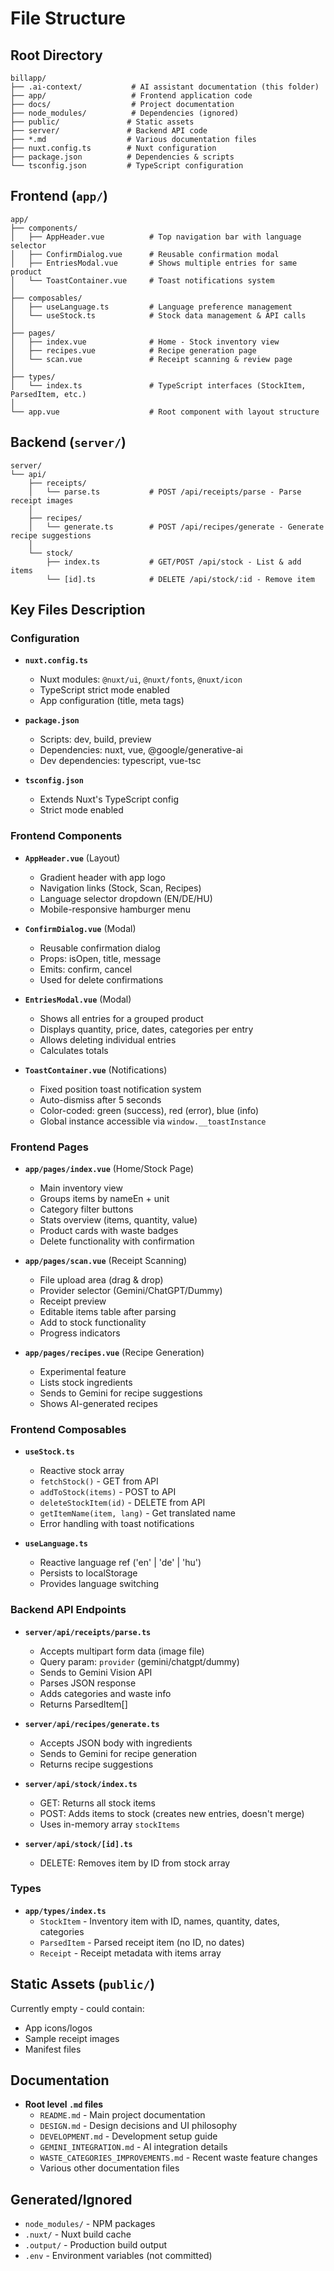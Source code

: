 # File Structure

## Root Directory

```
billapp/
├── .ai-context/           # AI assistant documentation (this folder)
├── app/                   # Frontend application code
├── docs/                  # Project documentation
├── node_modules/          # Dependencies (ignored)
├── public/               # Static assets
├── server/               # Backend API code
├── *.md                  # Various documentation files
├── nuxt.config.ts        # Nuxt configuration
├── package.json          # Dependencies & scripts
└── tsconfig.json         # TypeScript configuration
```

## Frontend (`app/`)

```
app/
├── components/
│   ├── AppHeader.vue          # Top navigation bar with language selector
│   ├── ConfirmDialog.vue      # Reusable confirmation modal
│   ├── EntriesModal.vue       # Shows multiple entries for same product
│   └── ToastContainer.vue     # Toast notifications system
│
├── composables/
│   ├── useLanguage.ts         # Language preference management
│   └── useStock.ts            # Stock data management & API calls
│
├── pages/
│   ├── index.vue              # Home - Stock inventory view
│   ├── recipes.vue            # Recipe generation page
│   └── scan.vue               # Receipt scanning & review page
│
├── types/
│   └── index.ts               # TypeScript interfaces (StockItem, ParsedItem, etc.)
│
└── app.vue                    # Root component with layout structure
```

## Backend (`server/`)

```
server/
└── api/
    ├── receipts/
    │   └── parse.ts           # POST /api/receipts/parse - Parse receipt images
    │
    ├── recipes/
    │   └── generate.ts        # POST /api/recipes/generate - Generate recipe suggestions
    │
    └── stock/
        ├── index.ts           # GET/POST /api/stock - List & add items
        └── [id].ts            # DELETE /api/stock/:id - Remove item
```

## Key Files Description

### Configuration

- **`nuxt.config.ts`**
  - Nuxt modules: `@nuxt/ui`, `@nuxt/fonts`, `@nuxt/icon`
  - TypeScript strict mode enabled
  - App configuration (title, meta tags)

- **`package.json`**
  - Scripts: dev, build, preview
  - Dependencies: nuxt, vue, @google/generative-ai
  - Dev dependencies: typescript, vue-tsc

- **`tsconfig.json`**
  - Extends Nuxt's TypeScript config
  - Strict mode enabled

### Frontend Components

- **`AppHeader.vue`** (Layout)
  - Gradient header with app logo
  - Navigation links (Stock, Scan, Recipes)
  - Language selector dropdown (EN/DE/HU)
  - Mobile-responsive hamburger menu

- **`ConfirmDialog.vue`** (Modal)
  - Reusable confirmation dialog
  - Props: isOpen, title, message
  - Emits: confirm, cancel
  - Used for delete confirmations

- **`EntriesModal.vue`** (Modal)
  - Shows all entries for a grouped product
  - Displays quantity, price, dates, categories per entry
  - Allows deleting individual entries
  - Calculates totals

- **`ToastContainer.vue`** (Notifications)
  - Fixed position toast notification system
  - Auto-dismiss after 5 seconds
  - Color-coded: green (success), red (error), blue (info)
  - Global instance accessible via `window.__toastInstance`

### Frontend Pages

- **`app/pages/index.vue`** (Home/Stock Page)
  - Main inventory view
  - Groups items by nameEn + unit
  - Category filter buttons
  - Stats overview (items, quantity, value)
  - Product cards with waste badges
  - Delete functionality with confirmation

- **`app/pages/scan.vue`** (Receipt Scanning)
  - File upload area (drag & drop)
  - Provider selector (Gemini/ChatGPT/Dummy)
  - Receipt preview
  - Editable items table after parsing
  - Add to stock functionality
  - Progress indicators

- **`app/pages/recipes.vue`** (Recipe Generation)
  - Experimental feature
  - Lists stock ingredients
  - Sends to Gemini for recipe suggestions
  - Shows AI-generated recipes

### Frontend Composables

- **`useStock.ts`**
  - Reactive stock array
  - `fetchStock()` - GET from API
  - `addToStock(items)` - POST to API
  - `deleteStockItem(id)` - DELETE from API
  - `getItemName(item, lang)` - Get translated name
  - Error handling with toast notifications

- **`useLanguage.ts`**
  - Reactive language ref ('en' | 'de' | 'hu')
  - Persists to localStorage
  - Provides language switching

### Backend API Endpoints

- **`server/api/receipts/parse.ts`**
  - Accepts multipart form data (image file)
  - Query param: `provider` (gemini/chatgpt/dummy)
  - Sends to Gemini Vision API
  - Parses JSON response
  - Adds categories and waste info
  - Returns ParsedItem[]

- **`server/api/recipes/generate.ts`**
  - Accepts JSON body with ingredients
  - Sends to Gemini for recipe generation
  - Returns recipe suggestions

- **`server/api/stock/index.ts`**
  - GET: Returns all stock items
  - POST: Adds items to stock (creates new entries, doesn't merge)
  - Uses in-memory array `stockItems`

- **`server/api/stock/[id].ts`**
  - DELETE: Removes item by ID from stock array

### Types

- **`app/types/index.ts`**
  - `StockItem` - Inventory item with ID, names, quantity, dates, categories
  - `ParsedItem` - Parsed receipt item (no ID, no dates)
  - `Receipt` - Receipt metadata with items array

## Static Assets (`public/`)

Currently empty - could contain:
- App icons/logos
- Sample receipt images
- Manifest files

## Documentation

- **Root level `.md` files**
  - `README.md` - Main project documentation
  - `DESIGN.md` - Design decisions and UI philosophy
  - `DEVELOPMENT.md` - Development setup guide
  - `GEMINI_INTEGRATION.md` - AI integration details
  - `WASTE_CATEGORIES_IMPROVEMENTS.md` - Recent waste feature changes
  - Various other documentation files

## Generated/Ignored

- `node_modules/` - NPM packages
- `.nuxt/` - Nuxt build cache
- `.output/` - Production build output
- `.env` - Environment variables (not committed)
